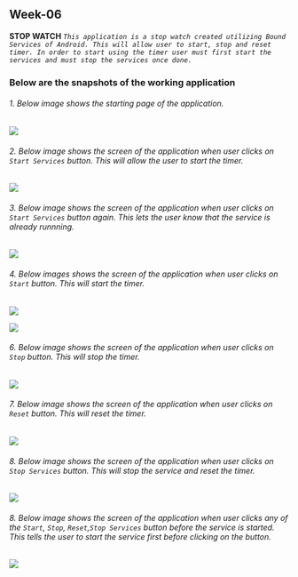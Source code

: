## Week-06
**STOP WATCH**
_`This application is a stop watch created utilizing Bound Services of Android. This will allow user to start, stop and reset timer. In order to start using the timer user must first start the services and must stop the services once done.`_

### Below are the snapshots of the working application


###### 1. Below image shows the starting page of the application.
  ![](images/firstpage.png)
  
###### 2. Below image shows the screen of the application when user clicks on `Start Services` button. This will allow the user to start the timer.  
  ![](images/startservices.png)

###### 3. Below image shows the screen of the application when user clicks on `Start Services` button again. This lets the user know that the service is already runnning.  
  ![](images/startserviceclickedagain.png)

###### 4. Below images shows the screen of the application when user clicks on `Start` button. This will start the timer.  
  ![](images/startbtnclicked.png)

  ![](images/startbtnclicked1.png)
  
###### 6. Below image shows the screen of the application when user clicks on `Stop` button. This will stop the timer.  
  ![](images/stopbtn.png)
  
###### 7. Below image shows the screen of the application when user clicks on `Reset` button. This will reset the timer.  
  ![](images/reset.png)  
  
###### 8. Below image shows the screen of the application when user clicks on `Stop Services` button. This will stop the service and reset the timer.  
  ![](images/stopservices.png)  
  
###### 8. Below image shows the screen of the application when user clicks any of the `Start`, `Stop`, `Reset`,`Stop Services` button before the service is started. This tells the user to start the service first before clicking on the button.  
  ![](images/startservicealert.png)  
